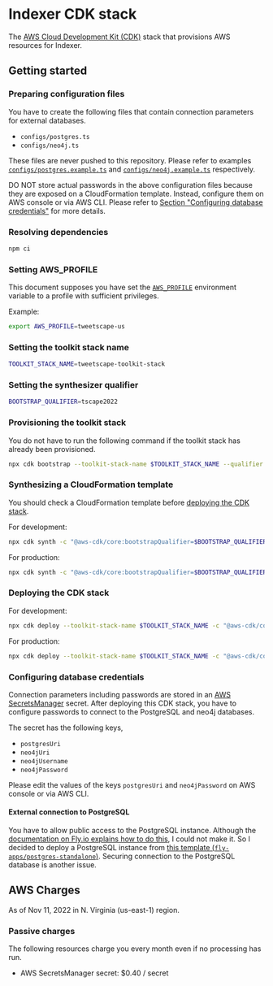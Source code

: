 # Indexer CDK stack

The [AWS Cloud Development Kit (CDK)](https://docs.aws.amazon.com/cdk/v2/guide/home.html) stack that provisions AWS resources for Indexer.

## Getting started

### Preparing configuration files

You have to create the following files that contain connection parameters for external databases.
- `configs/postgres.ts`
- `configs/neo4j.ts`

These files are never pushed to this repository.
Please refer to examples [`configs/postgres.example.ts`](./configs/postgres.example.ts) and [`configs/neo4j.example.ts`](./configs/neo4j.example.ts) respectively.

DO NOT store actual passwords in the above configuration files because they are exposed on a CloudFormation template.
Instead, configure them on AWS console or via AWS CLI.
Please refer to [Section "Configuring database credentials"](#configuring-database-credentials) for more details.

### Resolving dependencies

```sh
npm ci
```

### Setting AWS_PROFILE

This document supposes you have set the [`AWS_PROFILE`](https://docs.aws.amazon.com/cli/latest/userguide/cli-configure-profiles.html) environment variable to a profile with sufficient privileges.

Example:
```sh
export AWS_PROFILE=tweetscape-us
```

### Setting the toolkit stack name

```sh
TOOLKIT_STACK_NAME=tweetscape-toolkit-stack
```

### Setting the synthesizer qualifier

```sh
BOOTSTRAP_QUALIFIER=tscape2022
```

### Provisioning the toolkit stack

You do not have to run the following command if the toolkit stack has already been provisioned.

```sh
npx cdk bootstrap --toolkit-stack-name $TOOLKIT_STACK_NAME --qualifier $BOOTSTRAP_QUALIFIER
```

### Synthesizing a CloudFormation template

You should check a CloudFormation template before [deploying the CDK stack](#deploying-the-cdk-stack).

For development:
```sh
npx cdk synth -c "@aws-cdk/core:bootstrapQualifier=$BOOTSTRAP_QUALIFIER"
```

For production:
```sh
npx cdk synth -c "@aws-cdk/core:bootstrapQualifier=$BOOTSTRAP_QUALIFIER" -c tweetscape:stage=production
```

### Deploying the CDK stack

For development:
```sh
npx cdk deploy --toolkit-stack-name $TOOLKIT_STACK_NAME -c "@aws-cdk/core:bootstrapQualifier=$BOOTSTRAP_QUALIFIER"
```

For production:
```sh
npx cdk deploy --toolkit-stack-name $TOOLKIT_STACK_NAME -c "@aws-cdk/core:bootstrapQualifier=$BOOTSTRAP_QUALIFIER" -c tweetscape:stage=production
```

### Configuring database credentials

Connection parameters including passwords are stored in an [AWS SecretsManager](https://docs.aws.amazon.com/secretsmanager/latest/userguide/intro.html) secret.
After deploying this CDK stack, you have to configure passwords to connect to the PostgreSQL and neo4j databases.

The secret has the following keys,
- `postgresUri`
- `neo4jUri`
- `neo4jUsername`
- `neo4jPassword`

Please edit the values of the keys `postgresUri` and `neo4jPassword` on AWS console or via AWS CLI.

#### External connection to PostgreSQL

You have to allow public access to the PostgreSQL instance.
Although the [documentation on Fly.io explains how to do this](https://fly.io/docs/postgres/the-basics/connecting/#connecting-external-services), I could not make it.
So I decided to deploy a PostgreSQL instance from [this template (`fly-apps/postgres-standalone`)](https://github.com/fly-apps/postgres-standalone).
Securing connection to the PostgreSQL database is another issue.

## AWS Charges

As of Nov 11, 2022 in N. Virginia (us-east-1) region.

### Passive charges

The following resources charge you every month even if no processing has run.
- AWS SecretsManager secret: $0.40 / secret